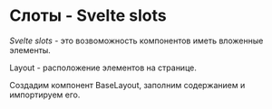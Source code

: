 #  Слоты - Svelte slots

*Svelte slots* - это возвоможность компонентов иметь вложенные элементы. 

Layout - расположение элементов на странице.

Создадим компонент BaseLayout, заполним содержанием и импортируем его.